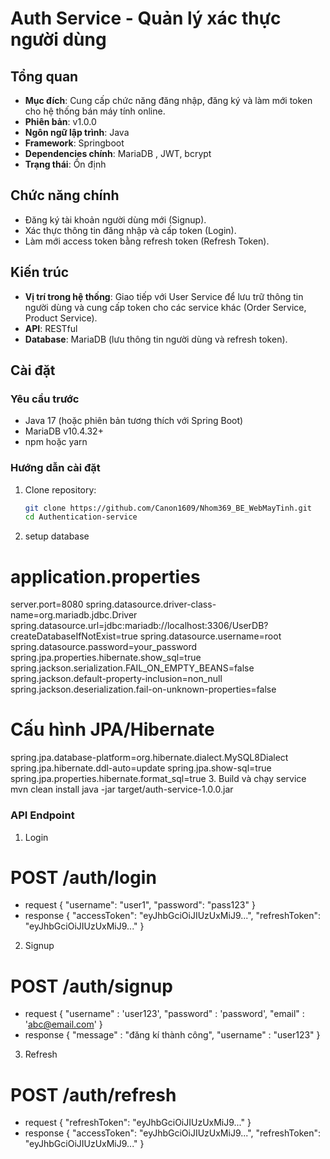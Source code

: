 # Auth Service - Quản lý xác thực người dùng

## Tổng quan
- **Mục đích**: Cung cấp chức năng đăng nhập, đăng ký và làm mới token cho hệ thống bán máy tính online.
- **Phiên bản**: v1.0.0
- **Ngôn ngữ lập trình**: Java
- **Framework**: Springboot
- **Dependencies chính**: MariaDB , JWT, bcrypt
- **Trạng thái**: Ổn định

## Chức năng chính
- Đăng ký tài khoản người dùng mới (Signup).
- Xác thực thông tin đăng nhập và cấp token (Login).
- Làm mới access token bằng refresh token (Refresh Token).

## Kiến trúc
- **Vị trí trong hệ thống**: Giao tiếp với User Service để lưu trữ thông tin người dùng và cung cấp token cho các service khác (Order Service, Product Service).
- **API**: RESTful
- **Database**: MariaDB (lưu thông tin người dùng và refresh token).

## Cài đặt
### Yêu cầu trước
- Java 17 (hoặc phiên bản tương thích với Spring Boot)
- MariaDB v10.4.32+
- npm hoặc yarn

### Hướng dẫn cài đặt
1. Clone repository:
   ```bash
   git clone https://github.com/Canon1609/Nhom369_BE_WebMayTinh.git
   cd Authentication-service
2. setup database
# application.properties
server.port=8080
spring.datasource.driver-class-name=org.mariadb.jdbc.Driver
spring.datasource.url=jdbc:mariadb://localhost:3306/UserDB?createDatabaseIfNotExist=true
spring.datasource.username=root
spring.datasource.password=your_password
spring.jpa.properties.hibernate.show_sql=true
spring.jackson.serialization.FAIL_ON_EMPTY_BEANS=false
spring.jackson.default-property-inclusion=non_null
spring.jackson.deserialization.fail-on-unknown-properties=false
# Cấu hình JPA/Hibernate
spring.jpa.database-platform=org.hibernate.dialect.MySQL8Dialect
spring.jpa.hibernate.ddl-auto=update
spring.jpa.show-sql=true
spring.jpa.properties.hibernate.format_sql=true
3. Build và chạy service
mvn clean install
java -jar target/auth-service-1.0.0.jar
### API Endpoint
1. Login
# POST /auth/login
- request
  {
  "username": "user1",
  "password": "pass123"
  }
- response
  {
  "accessToken": "eyJhbGciOiJIUzUxMiJ9...",
  "refreshToken": "eyJhbGciOiJIUzUxMiJ9..."
  }
2. Signup
# POST /auth/signup
- request 
{ 
"username" : 'user123',
"password" : 'password',
"email" : 'abc@email.com'
} 
- response
{
   "message" : "đăng kí thành công",
   "username" : "user123"
}
3. Refresh
# POST /auth/refresh
- request
{
  "refreshToken": "eyJhbGciOiJIUzUxMiJ9..."
}
- response
{
  "accessToken": "eyJhbGciOiJIUzUxMiJ9...",
  "refreshToken": "eyJhbGciOiJIUzUxMiJ9..."
}

